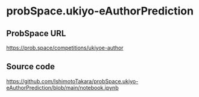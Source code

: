 # probSpace.ukiyo-eAuthorPrediction

## ProbSpace URL
https://prob.space/competitions/ukiyoe-author

## Source code
https://github.com/IshimotoTakara/probSpace.ukiyo-eAuthorPrediction/blob/main/notebook.ipynb

